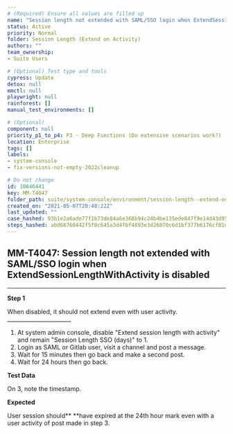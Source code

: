 ```yaml
---
# (Required) Ensure all values are filled up
name: "Session length not extended with SAML/SSO login when ExtendSessionLengthWithActivity is disabled"
status: Active
priority: Normal
folder: Session Length (Extend on Activity)
authors: ""
team_ownership: 
- Suite Users

# (Optional) Test type and tools
cypress: Update
detox: null
mmctl: null
playwright: null
rainforest: []
manual_test_environments: []

# (Optional)
component: null
priority_p1_to_p4: P3 - Deep Functions (Do extensive scenarios work?)
location: Enterprise
tags: []
labels: 
- system-console
- fix-versions-not-empty-2022cleanup

# Do not change
id: 10646441
key: MM-T4047
folder_path: suite/system-console/environment/session-length--extend-on-activity-
created_on: "2021-05-07T20:48:22Z"
last_updated: ""
case_hashed: 93b1e2a6ade77f1b73de84a6e368b94c24b4be135ede847f9e14d43d950605a0d6f968826cf59942c8c87fc94b3bb6db
steps_hashed: abd68760442f5f0c645a3d4fbf4893e3d26070c6d1bf377b6176cf81d440adc560edb8f9ab11b6abe9888165a81e3d52
---
```


## MM-T4047: Session length not extended with SAML/SSO login when ExtendSessionLengthWithActivity is disabled

---

**Step 1**

When disabled, it should not extend even with user activity.\
\_\_\_\_\_\_\_\_\_\_\_\_\_\_\_\_\_\_\_\_\_\_\_

1. At system admin console, disable "Extend session length with activity" and remain "Session Length SSO (days)" to 1.
2. Login as SAML or Gitlab user, visit a channel and post a message.
3. Wait for 15 minutes then go back and make a second post.
4. Wait for 24 hours then go back.

**Test Data**

On 3, note the timestamp.

**Expected**

User session should\*\* \*\*have expired at the 24th hour mark even with a user activity of post made in step 3.
